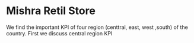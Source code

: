 # Mishra Retil Store
We find the important KPI of four region (centtral, east, west ,south) of the country.
First we discuss central region KPI
